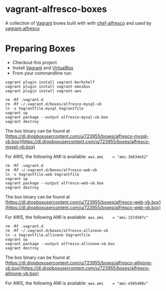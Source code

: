 vagrant-alfresco-boxes
================

A collection of [Vagrant](http://www.vagrantup.com) boxes built with with [chef-alfresco](https://github.com/maoo/chef-alfresco) and used by [vagrant-alfresco](https://github.com/maoo/vagrant-alfresco)

Preparing Boxes
======

* Checkout this project
* Install [Vagrant](http://docs.vagrantup.com/v2/installation/index.html) and [VirtualBox](https://www.virtualbox.org)
* From your commandline run:

```
vagrant plugin install vagrant-berkshelf
vagrant plugin install vagrant-omnibus
vagrant plugin install vagrant-aws
```

```
rm -Rf .vagrant.d
rm -Rf ~/.vagrant.d/boxes/alfresco-mysql-vb
ln -s Vagrantfile.mysql Vagrantfile
vagrant up
vagrant package --output alfresco-mysql-vb.box
vagrant destroy
```

The box binary can be found at [https://dl.dropboxusercontent.com/u/723955/boxes/alfresco-mysql-vb.box](https://dl.dropboxusercontent.com/u/723955/boxes/alfresco-mysql-vb.box)

For AWS, the following AMI is available: ```aws.ami    = "ami-3b634e52"```

```
rm -Rf .vagrant.d
rm -Rf ~/.vagrant.d/boxes/alfresco-web-vb
ln -s Vagrantfile.web Vagrantfile
vagrant up
vagrant package --output alfresco-web-vb.box
vagrant destroy
```

The box binary can be found at [https://dl.dropboxusercontent.com/u/723955/boxes/alfresco-web-vb.box](https://dl.dropboxusercontent.com/u/723955/boxes/alfresco-web-vb.box)

For AWS, the following AMI is available: ```aws.ami    = "ami-157d507c"```

```
rm -Rf .vagrant.d
rm -Rf ~/.vagrant.d/boxes/alfresco-allinone-vb
ln -s Vagrantfile.allinone Vagrantfile
vagrant up
vagrant package --output alfresco-allinone-vb.box
vagrant destroy
```
The box binary can be found at [https://dl.dropboxusercontent.com/u/723955/boxes/alfresco-allinone-vb.box](https://dl.dropboxusercontent.com/u/723955/boxes/alfresco-allinone-vb.box)

For AWS, the following AMI is available: ```aws.ami    = "ami-e565488c"```